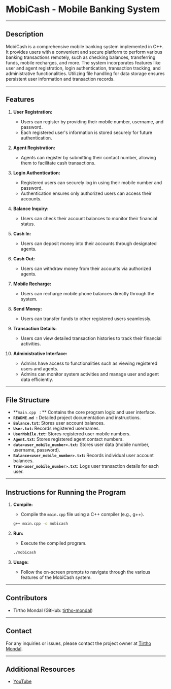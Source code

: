 # MobiCash - Mobile Banking System

---

## Description

MobiCash is a comprehensive mobile banking system implemented in C++. It provides users with a convenient and secure platform to perform various banking transactions remotely, such as checking balances, transferring funds, mobile recharges, and more. The system incorporates features like user and agent registration, login authentication, transaction tracking, and administrative functionalities. Utilizing file handling for data storage ensures persistent user information and transaction records.

---

## Features

1. **User Registration:**
    - Users can register by providing their mobile number, username, and password.
    - Each registered user's information is stored securely for future authentication.

2. **Agent Registration:**
    - Agents can register by submitting their contact number, allowing them to facilitate cash transactions.

3. **Login Authentication:**
    - Registered users can securely log in using their mobile number and password.
    - Authentication ensures only authorized users can access their accounts.

4. **Balance Inquiry:**
    - Users can check their account balances to monitor their financial status.

5. **Cash In:**
    - Users can deposit money into their accounts through designated agents.

6. **Cash Out:**
    - Users can withdraw money from their accounts via authorized agents.

7. **Mobile Recharge:**
    - Users can recharge mobile phone balances directly through the system.

8. **Send Money:**
    - Users can transfer funds to other registered users seamlessly.

9. **Transaction Details:**
    - Users can view detailed transaction histories to track their financial activities.

10. **Administrative Interface:**
    - Admins have access to functionalities such as viewing registered users and agents.
    - Admins can monitor system activities and manage user and agent data efficiently.

---

## File Structure

- **`main.cpp ` : ** Contains the core program logic and user interface.
- **`README.md `:** Detailed project documentation and instructions.
- **`Balance.txt`:** Stores user account balances.
- **`User.txt`:** Records registered usernames.
- **`UserMobile.txt`:** Stores registered user mobile numbers.
- **`Agent.txt`:** Stores registered agent contact numbers.
- **`data<user_mobile_number>.txt`:** Stores user data (mobile number, username, password).
- **`Balance<user_mobile_number>.txt`:** Records individual user account balances.
- **`Tran<user_mobile_number>.txt`:** Logs user transaction details for each user.

---

## Instructions for Running the Program

1. **Compile:**
    - Compile the `main.cpp` file using a C++ compiler (e.g., g++).
    ```bash
    g++ main.cpp -o mobicash
    ```

2. **Run:**
    - Execute the compiled program.
    ```bash
    ./mobicash
    ```

3. **Usage:**
    - Follow the on-screen prompts to navigate through the various features of the MobiCash system.

---

## Contributors

- Tirtho Mondal (GitHub: [tirtho-mondal](https://github.com/tirtho-mondal))

---


## Contact

For any inquiries or issues, please contact the project owner at [Tirtho Mondal](mailto:tirthomondal@gmail.com).

---

## Additional Resources

- [YouTube](https://youtu.be/rMoXmBDAlz0?si=1pfvHnduVh7x6Rrx)
